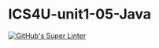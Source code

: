 # ICS4U-unit1-05-Java
[![GitHub's Super Linter](https://github.com/cameron-teed/ICS4U-Unit1-05-Java/workflows/GitHub's%20Super%20Linter/badge.svg)](https://github.com/cameron-teed/ICS4U-Unit1-05-Java/actions)
